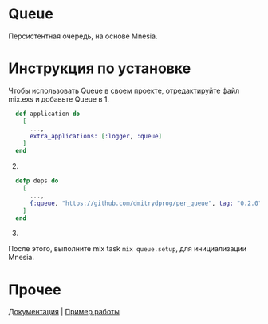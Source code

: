 # Queue

Персистентная очередь, на основе Mnesia.

# Инструкция по установке

Чтобы использовать Queue в своем проекте, отредактируйте файл mix.exs и добавьте Queue в
1.
```elixir
  def application do
    [
      ...,
      extra_applications: [:logger, :queue]
    ]
  end
```

2.
```elixir
  defp deps do
    [
      ...,
      {:queue, "https://github.com/dmitrydprog/per_queue", tag: "0.2.0"}
    ]
  end
```

3.
После этого, выполните mix task `mix queue.setup`, для инициализации Mnesia.

# Прочее

[Документация](https://dmitrydprog.github.io/per_queue/Queue.html#content)
|
[Пример работы](https://github.com/dmitrydprog/per_queue/blob/master/example/worker.ex)
